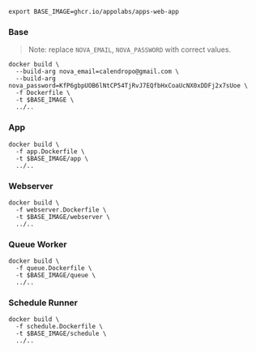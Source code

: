 ```shell
export BASE_IMAGE=ghcr.io/appolabs/apps-web-app
```

### Base

> Note: replace `NOVA_EMAIL`, `NOVA_PASSWORD` with correct values.
```shell
docker build \
  --build-arg nova_email=calendropo@gmail.com \
  --build-arg nova_password=KfP6gbpUOB6lNtCP54TjRvJ7EQfbHxCoaUcNX0xDDFj2x7sUoe \
  -f Dockerfile \
  -t $BASE_IMAGE \
  ../..
```

### App

```shell
docker build \
  -f app.Dockerfile \
  -t $BASE_IMAGE/app \
  ../..
```

### Webserver

```shell
docker build \
  -f webserver.Dockerfile \
  -t $BASE_IMAGE/webserver \
  ../..
```

### Queue Worker

```shell
docker build \
  -f queue.Dockerfile \
  -t $BASE_IMAGE/queue \
  ../..
```

### Schedule Runner

```shell
docker build \
  -f schedule.Dockerfile \
  -t $BASE_IMAGE/schedule \
  ../..
```
